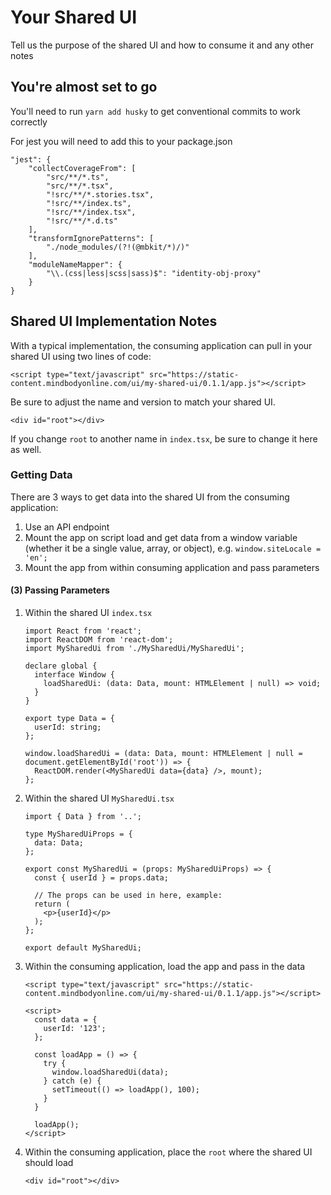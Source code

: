 # Your Shared UI

Tell us the purpose of the shared UI and how to consume it and any other notes

## You're almost set to go

You'll need to run `yarn add husky` to get conventional commits to work correctly

For jest you will need to add this to your package.json

```
"jest": {
    "collectCoverageFrom": [
        "src/**/*.ts",
        "src/**/*.tsx",
        "!src/**/*.stories.tsx",
        "!src/**/index.ts",
        "!src/**/index.tsx",
        "!src/**/*.d.ts"
    ],
    "transformIgnorePatterns": [
        "./node_modules/(?!(@mbkit/*)/)"
    ],
    "moduleNameMapper": {
        "\\.(css|less|scss|sass)$": "identity-obj-proxy"
    }
}
```

## Shared UI Implementation Notes

With a typical implementation, the consuming application can pull in your shared UI using two lines of code:

```
<script type="text/javascript" src="https://static-content.mindbodyonline.com/ui/my-shared-ui/0.1.1/app.js"></script>
```
Be sure to adjust the name and version to match your shared UI.

```
<div id="root"></div>
```
If you change `root` to another name in `index.tsx`, be sure to change it here as well.

### Getting Data

There are 3 ways to get data into the shared UI from the consuming application:

1. Use an API endpoint
2. Mount the app on script load and get data from a window variable (whether it be a single value, array, or object), e.g. `window.siteLocale = 'en';`
3. Mount the app from within consuming application and pass parameters

#### (3) Passing Parameters

1. Within the shared UI `index.tsx`
    ```
    import React from 'react';
    import ReactDOM from 'react-dom';
    import MySharedUi from './MySharedUi/MySharedUi';

    declare global {
      interface Window {
        loadSharedUi: (data: Data, mount: HTMLElement | null) => void;
      }
    }

    export type Data = {
      userId: string;
    };

    window.loadSharedUi = (data: Data, mount: HTMLElement | null = document.getElementById('root')) => {
      ReactDOM.render(<MySharedUi data={data} />, mount);
    };
    ```
2. Within the shared UI `MySharedUi.tsx`
    ```
    import { Data } from '..';

    type MySharedUiProps = {
      data: Data;
    };

    export const MySharedUi = (props: MySharedUiProps) => {
      const { userId } = props.data;

      // The props can be used in here, example:
      return (
        <p>{userId}</p>
      );
    };

    export default MySharedUi;
    ```
3. Within the consuming application, load the app and pass in the data
    ```
    <script type="text/javascript" src="https://static-content.mindbodyonline.com/ui/my-shared-ui/0.1.1/app.js"></script>

    <script>
      const data = {
        userId: '123';
      };

      const loadApp = () => {
        try {
          window.loadSharedUi(data);
        } catch (e) {
          setTimeout(() => loadApp(), 100);
        }
      }

      loadApp();
    </script>
    ```
4. Within the consuming application, place the `root` where the shared UI should load
    ```
    <div id="root"></div>
    ```
